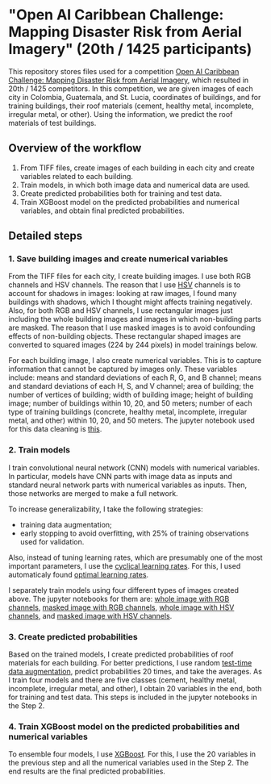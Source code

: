 # "Open AI Caribbean Challenge: Mapping Disaster Risk from Aerial Imagery" (20th / 1425 participants)

This repository stores files used for a competition [Open AI Caribbean Challenge: Mapping Disaster Risk from Aerial Imagery](https://www.drivendata.org/competitions/58/disaster-response-roof-type/), which resulted in 20th / 1425 competitors.
In this competition, we are given images of each city in Colombia, Guatemala, and St. Lucia, coordinates of buildings, and for training buildings, their roof materials (cement, healthy metal, incomplete, irregular metal, or other).
Using the information, we predict the roof materials of test buildings.

## Overview of the workflow

1. From TIFF files, create images of each building in each city and create variables related to each building.
2. Train models, in which both image data and numerical data are used.
3. Create predicted probabilities both for training and test data.
4. Train XGBoost model on the predicted probabilities and numerical variables, and obtain final predicted probabilities.

## Detailed steps

### 1. Save building images and create numerical variables

From the TIFF files for each city, I create building images.
I use both RGB channels and HSV channels.
The reason that I use [HSV](http://www.roborealm.com/help/HSV_Channel.php) channels is to account for shadows in images:
looking at raw images, I found many buildings with shadows, which I thought might affects training negatively.
Also, for both RGB and HSV channels, I use rectangular images just including the whole building images and images in which non-building parts are masked.
The reason that I use masked images is to avoid confounding effects of non-building objects.
These rectangular shaped images are converted to squared images (224 by 244 pixels) in model trainings below.

For each building image, I also create numerical variables.
This is to capture information that cannot be captured by images only.
These variables include:
means and standard deviations of each R, G, and B channel; means and standard deviations of each H, S, and V channel; area of building; the number of vertices of building; width of building image; height of building image; number of buildings within 10, 20, and 50 meters; number of each type of training buildings (concrete, healthy metal, incomplete, irregular metal, and other) within 10, 20, and 50 meters.
The jupyter notebook used for this data cleaning is [this](ipynb_folder/roof_image_data.ipynb).

### 2. Train models

I train convolutional neural network (CNN) models with numerical variables. 
In particular, models have CNN parts with image data as inputs and standard neural network parts with numerical variables as inputs.
Then, those networks are merged to make a full network.

To increase generalizability, I take the following strategies:
- training data augmentation;
- early stopping to avoid overfitting, with 25\% of training observations used for validation.

Also, instead of tuning learning rates, which are presumably one of the most important parameters, I use the [cyclical learning rates](https://www.pyimagesearch.com/2019/07/29/cyclical-learning-rates-with-keras-and-deep-learning/).
For this, I used automaticaly found [optimal learning rates](https://www.pyimagesearch.com/2019/08/05/keras-learning-rate-finder/).

I separately train models using four different types of images created above.
The jupyter notebooks for them are: 
[whole image with RGB channels](ipynb_folder/mixed_inputs_cnn_resize.ipynb), 
[masked image with RGB channels](ipynb_folder/mixed_inputs_cnn_resize_hsv.ipynb), 
[whole image with HSV channels](ipynb_folder/mixed_inputs_cnn_mask.ipynb), and
[masked image with HSV channels](ipynb_folder/mixed_inputs_cnn_mask_hsv.ipynb).

### 3. Create predicted probabilities 

Based on the trained models, I create predicted probabilities of roof materials for each building.
For better predictions, I use random [test-time data augmentation](https://machinelearningmastery.com/how-to-use-test-time-augmentation-to-improve-model-performance-for-image-classification/), predict probabilities 20 times, and take the averages.
As I train four models and there are five classes (cement, healthy metal, incomplete, irregular metal, and other), I obtain 20 variables in the end, both for training and test data.
This steps is included in the jupyter notebooks in the Step 2.

### 4. Train XGBoost model on the predicted probabilities and numerical variables

To ensemble four models, I use [XGBoost](https://xgboost.readthedocs.io/en/latest/python/python_api.html).
For this, I use the 20 variables in the previous step and all the numerical variables used in the Step 2.
The end results are the final predicted probabilities.

